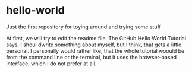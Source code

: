 # hello-world
Just the first repository for toying around and trying some stuff

At first, we will try to edit the readme file.
The GitHub Hello World Tutorial says, I shoul dwrite something about myself, but I think, that gets a little personal.
I personally would rather like, that the whole tutorial woould be from the command line or the terminal, but it uses the browser-based interface, which I do not prefer at all.
